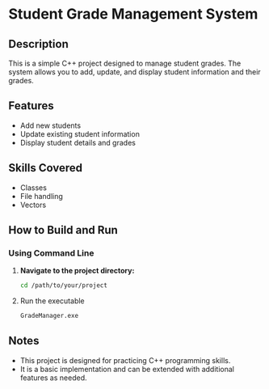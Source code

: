 # Student Grade Management System

## Description

This is a simple C++ project designed to manage student grades. The system allows you to add, update, and display student information and their grades.

## Features

- Add new students
- Update existing student information
- Display student details and grades

## Skills Covered

- Classes
- File handling
- Vectors

## How to Build and Run

### Using Command Line

1. **Navigate to the project directory:**

   ```bash
   cd /path/to/your/project
2. Run the executable 
    ```bash
    GradeManager.exe
## Notes

- This project is designed for practicing C++ programming skills.
- It is a basic implementation and can be extended with additional features as needed.

